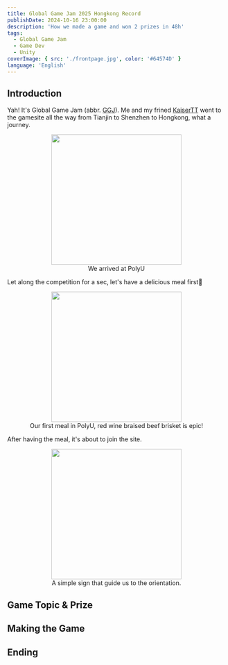 ```yaml
---
title: Global Game Jam 2025 Hongkong Record
publishDate: 2024-10-16 23:00:00
description: 'How we made a game and won 2 prizes in 48h'
tags:
  - Global Game Jam
  - Game Dev
  - Unity
coverImage: { src: './frontpage.jpg', color: '#64574D' }
language: 'English'
---
```


## Introduction

Yah! It's Global Game Jam (abbr. <u>GGJ</u>). Me and my frined [KaiserTT](https://github.com/KaiserTT) went to the gamesite all the way from Tianjin to Shenzhen to Hongkong, what a journey.

<div style="text-align: center;">
  <img src="/images/GGJ2025HK-en/polyu1.jpg" width="300" />
</div>

<div style="text-align: center;">
  We arrived at PolyU
</div>

Let along the competition for a sec, let's have a delicious meal first🤤

<div style="text-align: center;">
  <img src="/images/GGJ2025HK-en/first_meal.jpg" width="300" />
</div>

<div style="text-align: center;">
  Our first meal in PolyU, red wine braised beef brisket is epic!
</div>

After having the meal, it's about to join the site.

<div style="text-align: center;">
  <img src="/images/GGJ2025HK-en/sign.jpg" width="300" />
</div>

<div style="text-align: center;">
  A simple sign that guide us to the orientation.
</div>

## Game Topic & Prize

## Making the Game

## Ending
